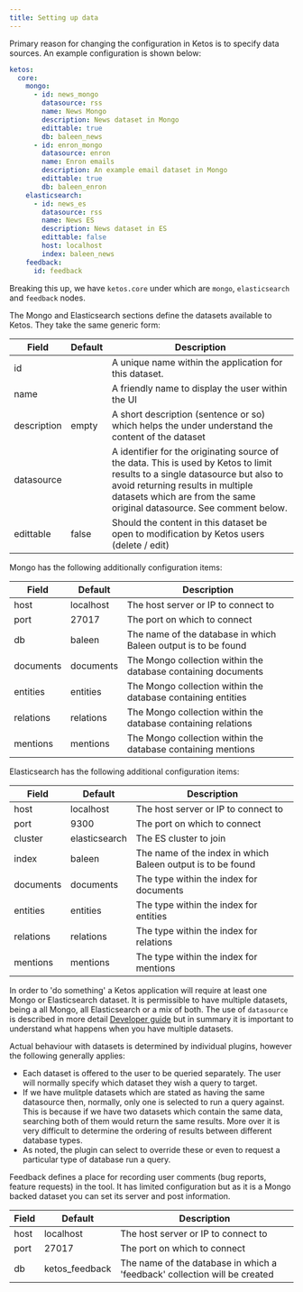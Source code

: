 ```yaml
---
title: Setting up data
---
```


Primary reason for changing the configuration in Ketos is to specify data sources. An example configuration is shown below:

```yaml
ketos:
  core:
    mongo: 
      - id: news_mongo
        datasource: rss
        name: News Mongo
        description: News dataset in Mongo
        edittable: true
        db: baleen_news
      - id: enron_mongo
        datasource: enron
        name: Enron emails
        description: An example email dataset in Mongo 
        edittable: true
        db: baleen_enron        
    elasticsearch: 
      - id: news_es
        datasource: rss
        name: News ES
        description: News dataset in ES
        edittable: false
        host: localhost
        index: baleen_news
    feedback:
      id: feedback
```

Breaking this up, we have `ketos.core` under which are `mongo`, `elasticsearch` and `feedback` nodes. 

The Mongo and Elasticsearch sections define the datasets available to Ketos. They take the same generic form:

Field | Default | Description
--- | --- | --- 
id | | A unique name within the application for this dataset.  
name | | A friendly name to display the user within the UI
description | empty | A short description (sentence or so) which helps the under understand the content of the dataset
datasource | | A identifier for the originating source of the data. This is used by Ketos to limit results to a single datasource but also to avoid returning results in multiple datasets which are from the same original datasource. See comment below. 
edittable | false | Should the content in this dataset be open to modification by Ketos users (delete / edit) 

Mongo has the following additionally configuration items:


Field | Default | Description
--- | --- | --- 
host | localhost | The host server or IP to connect to 
port | 27017 | The port on which to connect
db | baleen | The name of the database in which Baleen output is to be found
documents | documents | The Mongo collection within the database containing documents 
entities | entities |   The Mongo collection within the database containing entities 
relations | relations |  The Mongo collection within the database containing relations 
mentions | mentions |  The Mongo collection within the database containing mentions 

Elasticsearch has the following additional configuration items: 

Field | Default | Description
--- | --- | --- 
host | localhost | The host server or IP to connect to 
port | 9300 | The port on which to connect
cluster | elasticsearch | The ES cluster to join
index | baleen | The name of the index in which Baleen output is to be found
documents | documents | The type within the index for documents 
entities | entities |   The type within the index for  entities 
relations | relations |  The type within the index for  relations 
mentions | mentions |  The type within the index for  mentions 


In order to 'do something' a Ketos application will require at least one Mongo or Elasticsearch dataset. It is permissible to have multiple datasets, being a all Mongo, all Elasticsearch or a mix of both. The use of `datasource` is described in more detail [Developer guide](dev.data.html) but in summary it is important to understand what happens when you have multiple datasets.

Actual behaviour with datasets is determined by individual plugins, however the following generally applies:

* Each dataset is offered to the user to be queried separately. The user will normally specify which dataset they wish a query to target.
* If we have mulitple datasets which are stated as having the same datasource then, normally, only one is selected to run a query against. This is because if we have two datasets which contain the same data, searching both of them would return the same results. More over it is very difficult to determine the ordering of results between different database types.
* As noted, the plugin can select to override these or even to request a particular type of database run a query. 

Feedback defines a place for recording user comments (bug reports, feature requests) in the tool. It has limited configuration but as it is a Mongo backed dataset you can set its server and post information.

Field | Default | Description
--- | --- | --- 
host | localhost | The host server or IP to connect to 
port | 27017 | The port on which to connect
db | ketos_feedback | The name of the database in which a 'feedback' collection will be created

